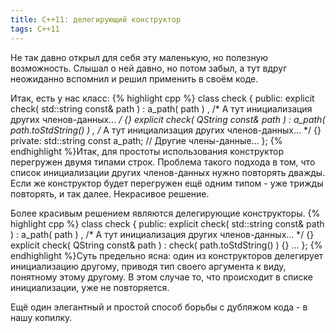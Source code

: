 ```yaml
---
title: C++11: делегирующий конструктор
tags: C++11
---
```


Не так давно открыл для себя эту маленькую, но полезную возможность. Слышал о ней давно, но потом забыл, а тут вдруг неожиданно вспомнил и решил применить в своём коде.

Итак, есть у нас класс:
{% highlight cpp %}
class check {
public:
    explicit check( std::string const& path ) :
              a_path( path )
            , /* А тут инициализация других членов-данных...
               */ {}
    explicit check( QString const& path ) :
              a_path( path.toStdString() ) 
            , /* А тут инициализация других членов-данных...
               */ {}
private:
    std::string const a_path;
    // Другие члены-данные...
};
{% endhighlight %}Итак, для простоты использования конструктор перегружен двумя типами строк. Проблема такого подхода в том, что список инициализации других членов-данных нужно повторять дважды. Если же конструктор будет перегружен ещё одним типом - уже трижды повторять, и так далее. Некрасивое решение.

Более красивым решением являются делегирующие конструкторы.
{% highlight cpp %}
class check {
public:
    explicit check( std::string const& path ) :
              a_path( path )
            , /* А тут инициализация других членов-данных...
               */ {}
    explicit check( QString const& path ) :
            check( path.toStdString() ) {}
...
};
{% endhighlight %}Суть предельно ясна: один из конструкторов делегирует инициализацию другому, приводя тип своего аргумента к виду, понятному этому другому. В этом случае то, что происходит в списке инициализации, уже не повторяется.

Ещё один элегантный и простой способ борьбы с дубляжом кода - в нашу копилку.
